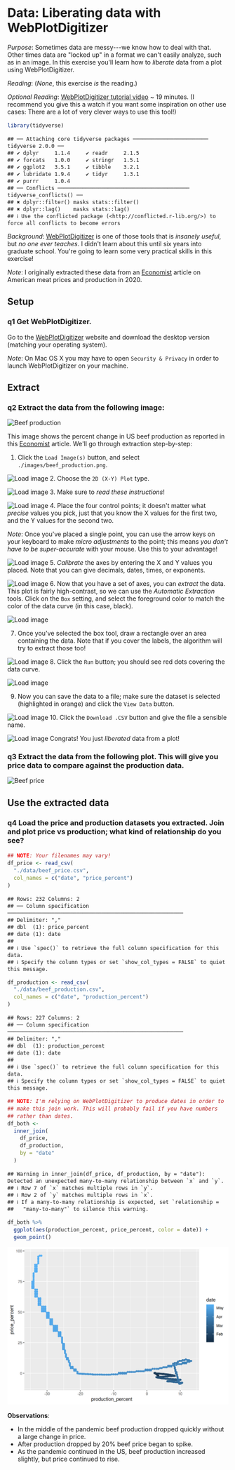 
# Data: Liberating data with WebPlotDigitizer

*Purpose*: Sometimes data are messy---we know how to deal with that. Other times data are "locked up" in a format we can't easily analyze, such as in an image. In this exercise you'll learn how to *liberate* data from a plot using WebPlotDigitizer.

*Reading*: (*None*, this exercise *is* the reading.)

*Optional Reading*: [WebPlotDigitizer tutorial video](https://youtu.be/P7GbGdMvopU) ~ 19 minutes. (I recommend you give this a watch if you want some inspiration on other use cases: There are a lot of very clever ways to use this tool!)


``` r
library(tidyverse)
```

```
## ── Attaching core tidyverse packages ──────────────────────── tidyverse 2.0.0 ──
## ✔ dplyr     1.1.4     ✔ readr     2.1.5
## ✔ forcats   1.0.0     ✔ stringr   1.5.1
## ✔ ggplot2   3.5.1     ✔ tibble    3.2.1
## ✔ lubridate 1.9.4     ✔ tidyr     1.3.1
## ✔ purrr     1.0.4     
## ── Conflicts ────────────────────────────────────────── tidyverse_conflicts() ──
## ✖ dplyr::filter() masks stats::filter()
## ✖ dplyr::lag()    masks stats::lag()
## ℹ Use the conflicted package (<http://conflicted.r-lib.org/>) to force all conflicts to become errors
```

*Background*: [WebPlotDigitizer](https://automeris.io/WebPlotDigitizer/) is one of those tools that is *insanely useful*, but *no one ever teaches*. I didn't learn about this until six years into graduate school. You're going to learn some very practical skills in this exercise!

*Note*: I originally extracted these data from an [Economist](https://www.economist.com/graphic-detail/2020/05/13/the-spread-of-covid-has-caused-a-surge-in-american-meat-prices) article on American meat prices and production in 2020.

## Setup

### __q1__ Get WebPlotDigitizer.

Go to the [WebPlotDigitizer](https://automeris.io/WebPlotDigitizer/) website and download the desktop version (matching your operating system).

*Note*: On Mac OS X you may have to open `Security & Privacy` in order to launch WebPlotDigitizer on your machine.

## Extract

### __q2__ Extract the data from the following image:

![Beef production](./images/beef_production.png)

This image shows the percent change in US beef production as reported in this [Economist](https://www.economist.com/graphic-detail/2020/05/13/the-spread-of-covid-has-caused-a-surge-in-american-meat-prices) article. We'll go through extraction step-by-step:

1. Click the `Load Image(s)` button, and select `./images/beef_production.png`.

![Load image](./images/e-data14-load-image.png)
2. Choose the `2D (X-Y) Plot` type.

![Load image](./images/e-data14-plot-type.png)
3. Make sure to *read these instructions*!

![Load image](./images/e-data14-xy-instructions.png)
4. Place the four control points; it doesn't matter what *precise* values you pick, just that you know the X values for the first two, and the Y values for the second two.

*Note*: Once you've placed a single point, you can use the arrow keys on your keyboard to make *micro adjustments* to the point; this means *you don't have to be super-accurate* with your mouse. Use this to your advantage!

![Load image](./images/e-data14-xy-locations.png)
5. *Calibrate* the axes by entering the X and Y values you placed. Note that you can give decimals, dates, times, or exponents.

![Load image](./images/e-data14-xy-calibrate.png)
6. Now that you have a set of axes, you can *extract* the data. This plot is fairly high-contrast, so we can use the *Automatic Extraction* tools. Click on the `Box` setting, and select the foreground color to match the color of the data curve (in this case, black).

![Load image](./images/e-data14-automatic-box.png)

7. Once you've selected the box tool, draw a rectangle over an area containing the data. Note that if you cover the labels, the algorithm will try to extract those too!

![Load image](./images/e-data14-drawn-box.png)
8. Click the `Run` button; you should see red dots covering the data curve.

![Load image](./images/e-data14-extracted.png)

9. Now you can save the data to a file; make sure the dataset is selected (highlighted in orange) and click the `View Data` button.

![Load image](./images/e-data14-view-data.png)
10. Click the `Download .CSV` button and give the file a sensible name.

![Load image](./images/e-data14-download.png)
Congrats! You just *liberated* data from a plot!

### __q3__ Extract the data from the following plot. This will give you price data to compare against the production data.

![Beef price](./images/beef_price.png)

## Use the extracted data

### __q4__ Load the price and production datasets you extracted. Join and plot price vs production; what kind of relationship do you see?


``` r
## NOTE: Your filenames may vary!
df_price <- read_csv(
  "./data/beef_price.csv",
  col_names = c("date", "price_percent")
)
```

```
## Rows: 232 Columns: 2
## ── Column specification ────────────────────────────────────────────────────────
## Delimiter: ","
## dbl  (1): price_percent
## date (1): date
## 
## ℹ Use `spec()` to retrieve the full column specification for this data.
## ℹ Specify the column types or set `show_col_types = FALSE` to quiet this message.
```

``` r
df_production <- read_csv(
  "./data/beef_production.csv",
  col_names = c("date", "production_percent")
)
```

```
## Rows: 227 Columns: 2
## ── Column specification ────────────────────────────────────────────────────────
## Delimiter: ","
## dbl  (1): production_percent
## date (1): date
## 
## ℹ Use `spec()` to retrieve the full column specification for this data.
## ℹ Specify the column types or set `show_col_types = FALSE` to quiet this message.
```

``` r
## NOTE: I'm relying on WebPlotDigitizer to produce dates in order to
## make this join work. This will probably fail if you have numbers
## rather than dates.
df_both <-
  inner_join(
    df_price,
    df_production,
    by = "date"
  )
```

```
## Warning in inner_join(df_price, df_production, by = "date"): Detected an unexpected many-to-many relationship between `x` and `y`.
## ℹ Row 7 of `x` matches multiple rows in `y`.
## ℹ Row 2 of `y` matches multiple rows in `x`.
## ℹ If a many-to-many relationship is expected, set `relationship =
##   "many-to-many"` to silence this warning.
```

``` r
df_both %>%
  ggplot(aes(production_percent, price_percent, color = date)) +
  geom_point()
```

<img src="d45-e-data14-webplotdigitizer-solution_files/figure-html/q4-task-1.png" width="672" />

**Observations**:

- In the middle of the pandemic beef production dropped quickly without a large change in price.
- After production dropped by 20% beef price began to spike.
- As the pandemic continued in the US, beef production increased slightly, but price continued to rise.

<!-- include-exit-ticket -->
